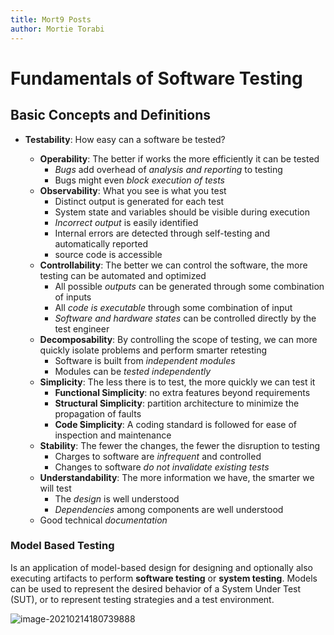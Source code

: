 ```yaml
---
title: Mort9 Posts
author: Mortie Torabi 
---
```


# Fundamentals of Software Testing

## Basic Concepts and Definitions

- **Testability**: How easy can a software be tested?
  
  - **Operability**: The better if works the more efficiently it can be tested
    - *Bugs* add overhead of *analysis and reporting* to testing
    - Bugs might even *block execution of tests*
  - **Observability**: What you see is what you test
    - Distinct output is generated for each test
    - System state and variables should be visible during execution
    - *Incorrect output* is easily identified
    - Internal errors are detected through self-testing and automatically reported
    - source code is accessible
  - **Controllability**: The better we can control the software, the more testing can be automated and optimized
    - All possible *outputs* can be generated through some combination of inputs
    - All *code is executable* through some combination of input
    - *Software and hardware states* can be controlled directly by the test engineer
  - **Decomposability**: By controlling the scope of testing, we can more quickly isolate problems and perform smarter retesting
    - Software is built from *independent modules*
    - Modules can be *tested independently*
  - **Simplicity**: The less there is to test, the more quickly we can test it
    - **Functional Simplicity**: no extra features beyond requirements
    - **Structural Simplicity**: partition architecture to minimize the propagation of faults
    - **Code Simplicity**: A coding standard is followed for ease of inspection and maintenance
  - **Stability**: The fewer the changes, the fewer the disruption to testing
    - Charges to software are *infrequent* and controlled
    - Changes to software *do not invalidate existing tests*
  - **Understandability**: The more information we have, the smarter we will test
    - The *design* is well understood
    -  *Dependencies* among components are well understood
  - Good technical *documentation*
  

  
### Model Based Testing
  
Is an application of model-based design for designing and optionally also executing artifacts to perform **software testing** or **system testing**. Models can be used to represent the desired behavior of a System Under Test (SUT), or to represent testing strategies and a test environment.
  
![image-20210214180739888](C:\Users\mortie\AppData\Roaming\Typora\typora-user-images\image-20210214180739888.png)
  
  


